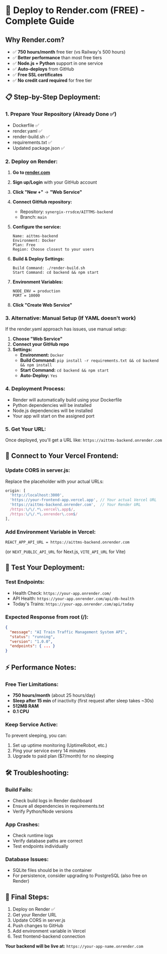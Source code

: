 # 🚀 Deploy to Render.com (FREE) - Complete Guide

## Why Render.com?
- ✅ **750 hours/month** free tier (vs Railway's 500 hours)
- ✅ **Better performance** than most free tiers
- ✅ **Node.js + Python** support in one service
- ✅ **Auto-deploys** from GitHub
- ✅ **Free SSL certificates**
- ✅ **No credit card required** for free tier

## 📋 Step-by-Step Deployment:

### **1. Prepare Your Repository (Already Done ✅)**
- Dockerfile ✅
- render.yaml ✅
- render-build.sh ✅
- requirements.txt ✅
- Updated package.json ✅

### **2. Deploy on Render:**

1. **Go to [render.com](https://render.com)**
2. **Sign up/Login** with your GitHub account
3. **Click "New +"** → **"Web Service"**
4. **Connect GitHub repository:**
   - Repository: `synergix-rrsdce/AITTMS-backend`
   - Branch: `main`

5. **Configure the service:**
   ```
   Name: aittms-backend
   Environment: Docker
   Plan: Free
   Region: Choose closest to your users
   ```

6. **Build & Deploy Settings:**
   ```
   Build Command: ./render-build.sh
   Start Command: cd backend && npm start
   ```

7. **Environment Variables:**
   ```
   NODE_ENV = production
   PORT = 10000
   ```

8. **Click "Create Web Service"**

### **3. Alternative: Manual Setup (If YAML doesn't work)**

If the render.yaml approach has issues, use manual setup:

1. **Choose "Web Service"**
2. **Connect your GitHub repo**
3. **Settings:**
   - **Environment:** `Docker`
   - **Build Command:** `pip install -r requirements.txt && cd backend && npm install`
   - **Start Command:** `cd backend && npm start`
   - **Auto-Deploy:** `Yes`

### **4. Deployment Process:**
- Render will automatically build using your Dockerfile
- Python dependencies will be installed
- Node.js dependencies will be installed
- Your app will start on the assigned port

### **5. Get Your URL:**
Once deployed, you'll get a URL like:
`https://aittms-backend.onrender.com`

## 🔗 **Connect to Your Vercel Frontend:**

### **Update CORS in server.js:**
Replace the placeholder with your actual URLs:
```javascript
origin: [
  'http://localhost:3000',
  'https://your-frontend-app.vercel.app', // Your actual Vercel URL
  'https://aittms-backend.onrender.com',  // Your Render URL
  /https:\/\/.*\.vercel\.app$/,
  /https:\/\/.*\.onrender\.com$/
],
```

### **Add Environment Variable in Vercel:**
```
REACT_APP_API_URL = https://aittms-backend.onrender.com
```
(or `NEXT_PUBLIC_API_URL` for Next.js, `VITE_API_URL` for Vite)

## 🧪 **Test Your Deployment:**

### **Test Endpoints:**
- Health Check: `https://your-app.onrender.com/`
- API Health: `https://your-app.onrender.com/api/db-health`
- Today's Trains: `https://your-app.onrender.com/api/today`

### **Expected Response from root (/):**
```json
{
  "message": "AI Train Traffic Management System API",
  "status": "running",
  "version": "1.0.0",
  "endpoints": { ... }
}
```

## ⚡ **Performance Notes:**

### **Free Tier Limitations:**
- **750 hours/month** (about 25 hours/day)
- **Sleep after 15 min** of inactivity (first request after sleep takes ~30s)
- **512MB RAM**
- **0.1 CPU**

### **Keep Service Active:**
To prevent sleeping, you can:
1. Set up uptime monitoring (UptimeRobot, etc.)
2. Ping your service every 14 minutes
3. Upgrade to paid plan ($7/month) for no sleeping

## 🛠️ **Troubleshooting:**

### **Build Fails:**
- Check build logs in Render dashboard
- Ensure all dependencies in requirements.txt
- Verify Python/Node versions

### **App Crashes:**
- Check runtime logs
- Verify database paths are correct
- Test endpoints individually

### **Database Issues:**
- SQLite files should be in the container
- For persistence, consider upgrading to PostgreSQL (also free on Render)

## 🎯 **Final Steps:**
1. Deploy on Render ✅
2. Get your Render URL
3. Update CORS in server.js
4. Push changes to GitHub
5. Add environment variable in Vercel
6. Test frontend-backend connection

**Your backend will be live at:** `https://your-app-name.onrender.com`